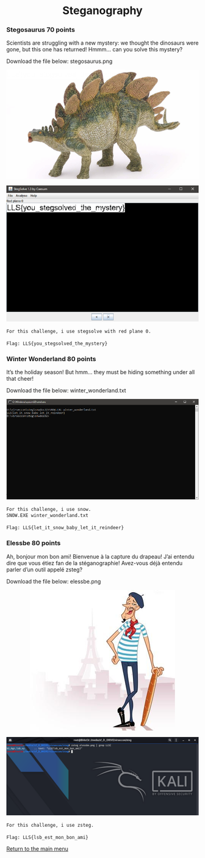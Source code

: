 
<h1 align="center">Steganography</h1>



<h3>Stegosaurus 70 points</h3>

Scientists are struggling with a new mystery: we thought the dinosaurs were gone, but this one has returned! Hmmm... can you solve this mystery?

Download the file below: stegosaurus.png

<p align="center"><img src="../Files/stegosaurus.png"></img></p>

<p align="center"><img src="../Files/steg_flag.png"></img></p>

``` shell
For this challenge, i use stegsolve with red plane 0.

Flag: LLS{you_stegsolved_the_mystery}
```


<h3>Winter Wonderland 80 points</h3>

It’s the holiday season! But hmm… they must be hiding something under all that cheer!

Download the file below: winter_wonderland.txt

<p align="center"><img src="../Files/snow_flag.png"></img></p>

``` shell
For this challenge, i use snow.
SNOW.EXE winter_wonderland.txt

Flag: LLS{let_it_snow_baby_let_it_reindeer}
```


<h3>Elessbe 80 points</h3>

Ah, bonjour mon bon ami! Bienvenue à la capture du drapeau! J’ai entendu dire que vous étiez fan de la stéganographie! Avez-vous déjà entendu parler d’un outil appelé zsteg?

Download the file below: elessbe.png

<p align="center"><img src="../Files/elessbe.png"></img></p>

<p align="center"><img src="../Files/el_flag.png"></img></p>

``` shell
For this challenge, i use zsteg.

Flag: LLS{lsb_est_mon_bon_ami} 
```

<p align="left"><a href="https://github.com/Ne0Lux-C1Ph3r/WRITE-UP/blob/master/VirSecCon CTF/index.md">Return to the main menu</a></p>
